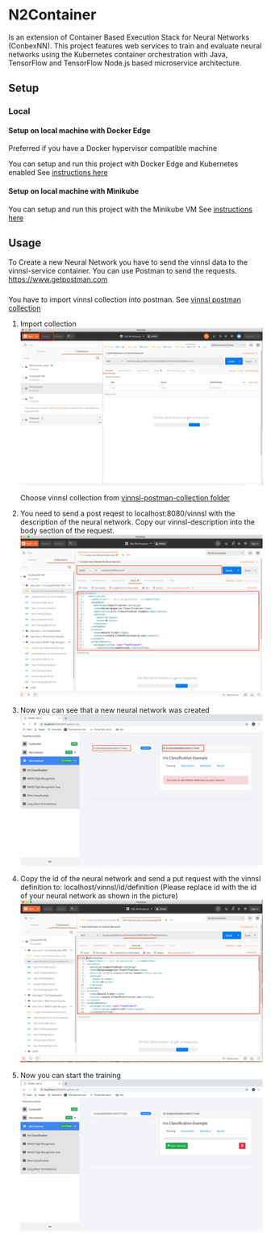 # N2Container  
Is an extension of Container Based Execution Stack for Neural Networks (ConbexNN). 
This project features web services to train and evaluate neural networks using the Kubernetes container orchestration with Java, TensorFlow and TensorFlow Node.js based microservice architecture. 
<!---
## Demo VM
See the project in Action by running a virtual machine. It comes preconfigured with Kubernetes running all necessary ConbexNN services and a neural network training set for testing.

<!---![VM Screenshot](deploy/vm/img/vm_small.jpg)

<!---You can try out the RESTful API and GUI.

<!---* See [instructions here](/deploy/vm/) --->



## Setup 

### Local

#### Setup on local machine with Docker Edge

Preferred if you have a Docker hypervisor compatible machine

You can setup and run this project with Docker Edge and Kubernetes enabled
See [instructions here](/deploy/local_dockerce/)

#### Setup on local machine with Minikube

You can setup and run this project with the Minikube VM
See [instructions here](/deploy/local_minikube/)

<!---
### Cloud. - has not been set up yet -

#### Setup in Google Cloud

You can setup and run this project in Google Kubernetes Engine.
See [instructions here](/deploy/cloud/google/)

#### Setup in Microsoft Azure

You can setup and run this project in Microsoft Azure Kubernetes Service.
See [instructions here](/deploy/cloud/azure/)

#### Setup in Amazon EKS

You can setup and run this project in Microsoft EKS
This could not be tested, as billing must be enabled and EKS is not included in the AWS student program. Read the [amazon Documentation](https://docs.aws.amazon.com/eks/latest/userguide/getting-started.html) on how to deploy Kubernetes Clusters.
--->

<!---
### VirtualBox Image
Downlaod VirtualBox Image [here](https://test.com) (image size: 18.5 GB)
#### Import Image in VirtualBox
- erklären mit Bilder
#### Start N2Container Application
<!---
#### Open Browser
Enter: http:localhost:8083
<!---
#### Postman
Postman is installed and configured.
<!---
mehr information.
--->




## Usage

To Create a new Neural Network you have to send the vinnsl data to the vinnsl-service container.
You can use Postman to send the requests. https://www.getpostman.com

###
You have to import vinnsl collection into postman. See [vinnsl postman collection](/vinnsl-postman-collection)
1. Import collection ![Postman](img/ImportPostman.png)

   Choose vinnsl collection from [vinnsl-postman-collection folder](vinnsl-postman-collection)

2. You need to send a post reqest to localhost:8080/vinnsl with the description of the neural network. Copy our vinnsl-description into the body section of the request.
![Postman](img/2.png)

3. Now you can see that a new neural network was created
![UI](img/3.png)

4. Copy the id of the neural network and send a put request with the vinnsl definition to: localhost/vinnsl/id/definition
(Please replace id with the id of your neural network as shown in the picture)
![Postman](img/4.png)
  
5. Now you can start the training
![UI](img/5.png)


